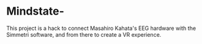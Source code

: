 # Mindstate-

This project is a hack to connect Masahiro Kahata's EEG hardware with the Simmetri software, and from there to create a VR experience. 
